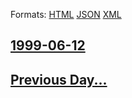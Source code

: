 
Formats: [HTML](1999/06/12/index.html)  [JSON](1999/06/12/index.json)  [XML](1999/06/12/index.xml)  

## [1999-06-12](/news/1999/06/12/index.md)

## [Previous Day...](/news/1999/06/11/index.md)

